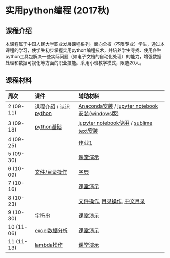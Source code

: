 # 实用python编程 (2017秋)

## 课程介绍

本课程属于中国人民大学职业发展课程系列。面向全校（不限专业）学生，通过本课程的学习，使学生初步掌握实用python编程技术，并培养学生寻找、使用各种python工具包解决一些实际问题（如电子文档的自动化处理）的能力，增强数据处理和数据可视化等方面的职业技能。采用小班教学模式，限选20人。


## 课程材料

| 周次  | 课件 | 辅助材料 |
|:---- |:---- |:---- 
| 2 (09-11)  | [课程介绍](about-the-course.pdf) / [认识python](lecture1-intro.pdf)  | [Anaconda安装](install-anaconda.pdf) / [jupyter notebook安装(windows版)](install-jupyter-win.pdf)  |
| 3 (09-18)  | [python基础](lecture2-basic.pdf) | [jupyter notebook使用](jupyter-notebook.pdf) / [sublime text安装](sublime-intro.pdf) | 
| 4 (09-25) | | [作业1](assignments/a1.md) |
| 5 (09-30) | | [课堂演示](notebook/20170930.ipynb) | 
| 6 (10-09) | [文件/目录操作](lecture3-file.pdf) | [字典](http://www.runoob.com/python/python-dictionary.html) |
| 7 (10-16) |  | [课堂演示](notebook/20171016.ipynb) |
| 8 (10-23) |  | [文件操作](notebook/find_file.ipynb), [目录操作](notebook/os_cmd.ipynb), [中文目录](notebook/run_py.ipynb) | 
| 9 (10-30) | [字符串](lecture4-string.pdf) | [课堂演示](notebook/20171030.ipynb) |
| 10 (11-06) | [excel数据分析](lecture5-excel.pdf) | [课堂演示](notebook/excel-code.ipynb) |
| 11 (11-13) | [lambda操作](support-lambda.pdf) | [课堂演示](notebook/lambda.ipynb) |
